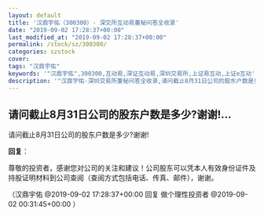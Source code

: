 ```yaml
---
layout: default
title: '汉鼎宇佑（300300）- 深交所互动易董秘问答全收录'
date: "2019-09-02 17:28:37+00:00"
last_modified_at: "2019-09-02 17:28:37+00:00"
permalink: /stock/sz/300300/
categories: szstock
cover: 
tags: "汉鼎宇佑"
keywords: '"汉鼎宇佑",300300,互动易,深证互动易,深圳交易所,上证易互动,上证e互动'
description: '"汉鼎宇佑-深圳交易所董秘问答全收录,请问截止8月31日公司的股东户数是多少?谢谢!"'
---
```


## 请问截止8月31日公司的股东户数是多少?谢谢!...

请问截止8月31日公司的股东户数是多少?谢谢!

**回复**：

尊敬的投资者，感谢您对公司的关注和建议！公司股东可以凭本人有效身份证件及持股证明材料到公司查阅（查阅方式包括电话、传真、邮件），谢谢。 

（汉鼎宇佑  @2019-09-02 17:28:37+00:00 回复 做个理性投资者  @2019-09-02 00:31:45+00:00 ）

